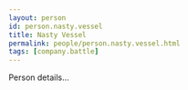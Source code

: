 ```yaml
---
layout: person
id: person.nasty.vessel
title: Nasty Vessel
permalink: people/person.nasty.vessel.html
tags: [company.battle]
---
```


Person details...